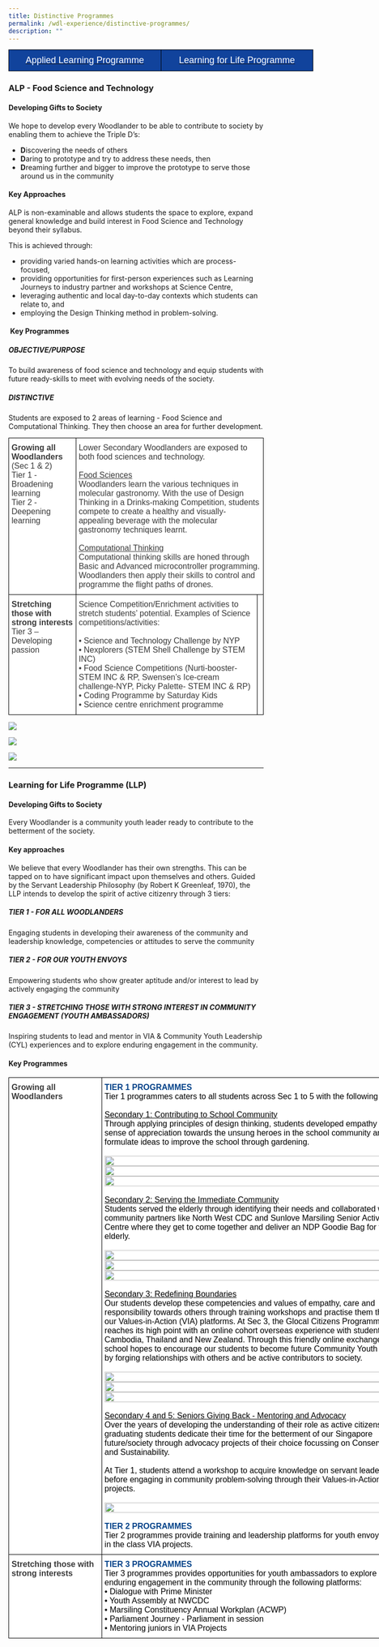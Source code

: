 ```yaml
---
title: Distinctive Programmes
permalink: /wdl-experience/distinctive-programmes/
description: ""
---
```

<style type="text/css">
.tg  {border-collapse:collapse;border-spacing:0;margin:0px auto;}
.tg td{border-color:black;border-style:solid;border-width:1px;font-family:Arial, sans-serif;font-size:14px;
  overflow:hidden;padding:10px 5px;word-break:normal;}
.tg th{border-color:black;border-style:solid;border-width:1px;font-family:Arial, sans-serif;font-size:14px;
  font-weight:normal;overflow:hidden;padding:10px 5px;word-break:normal;}
.tg .tg-wxe1{background-color:#11439c;color:#ffffff;font-size:18px;text-align:center;vertical-align:middle}
</style>
<table class="tg" style="undefined;table-layout: fixed; width: 602px">
<colgroup>
<col style="width: 301px">
<col style="width: 301px">
</colgroup>
<tbody>
  <tr>
    <td class="tg-wxe1"><a href="#1">
			<span style="color:#FFF">Applied Learning Programme</span></a></td>
		<td class="tg-wxe1"><a href="#2"><span style="color:#FFF">Learning for Life Programme</span></a></td>
  </tr>
</tbody>
</table>


<a id="1"></a>

### ALP - Food Science and Technology

#### Developing Gifts to Society

We hope to develop every Woodlander to be able to contribute to society by enabling them to achieve the Triple D’s:

*   **D**iscovering the needs of others
*   **D**aring to prototype and try to address these needs, then
*   **D**reaming further and bigger to improve the prototype to serve those around us in the community

#### Key Approaches

ALP is non-examinable and allows students the space to explore, expand general knowledge and build interest in Food Science and Technology beyond their syllabus.

This is achieved through:

*   providing varied hands-on learning activities which are process-focused,
*   providing opportunities for first-person experiences such as Learning Journeys to industry partner and workshops at Science Centre,
*   leveraging authentic and local day-to-day contexts which students can relate to, and
*   employing the Design Thinking method in problem-solving.

####  Key Programmes

##### OBJECTIVE/PURPOSE

To build awareness of food science and technology and equip students with future ready-skills to meet with evolving needs of the society.

##### DISTINCTIVE

Students are exposed to 2 areas of learning - Food Science and Computational Thinking. They then choose an area for further development.

<style type="text/css">
.tg  {border-collapse:collapse;border-spacing:0;margin:0px auto;}
.tg td{border-color:black;border-style:solid;border-width:1px;font-family:Arial, sans-serif;font-size:14px;
  overflow:hidden;padding:10px 5px;word-break:normal;}
.tg th{border-color:black;border-style:solid;border-width:1px;font-family:Arial, sans-serif;font-size:14px;
  font-weight:normal;overflow:hidden;padding:10px 5px;word-break:normal;}
.tg .tg-oku2{background-color:#FFF;color:#3A3A3A;font-size:16px;text-align:left;vertical-align:top}
.tg .tg-l8if{background-color:#FFF;color:#3A3A3A;font-size:16px;font-weight:bold;text-align:left;vertical-align:top}
.tg .tg-0lax{text-align:left;vertical-align:top}
</style>
<table class="tg">
<tbody>
  <tr>
    <td class="tg-l8if"><span style="font-weight:bold;font-style:inherit">Growing all Woodlanders</span><br><span style="font-weight:400;font-style:inherit">(Sec 1 &amp; 2)</span><br><span style="font-weight:400;font-style:inherit">Tier 1 - Broadening learning</span><br><span style="font-weight:400;font-style:inherit">Tier 2 - Deepening learning</span><br></td>
    <td class="tg-oku2" colspan="2"><span style="font-weight:400;font-style:inherit">Lower Secondary Woodlanders are exposed to both food sciences and technology.</span><br><br><span style="font-weight:inherit;font-style:inherit;text-decoration:underline">Food Sciences</span><br><span style="font-weight:inherit;font-style:inherit">Woodlanders learn the various techniques in molecular gastronomy. With the use of Design Thinking in a Drinks-making Competition, students compete to create a healthy and visually-appealing beverage with the molecular gastronomy techniques learnt.</span><br><br><span style="font-weight:400;font-style:inherit;text-decoration:underline">Computational Thinking</span><br><span style="font-weight:inherit;font-style:inherit">Computational thinking skills are honed through Basic and Advanced microcontroller programming. Woodlanders then apply their skills to control and programme the flight paths of drones.</span></td>
  </tr>
  <tr>
    <td class="tg-l8if"><span style="font-weight:bold;font-style:inherit">Stretching those with strong interests</span><br><span style="font-weight:400;font-style:inherit">Tier 3 – Developing passion</span><br></td>
    <td class="tg-oku2"><span style="font-weight:400;font-style:inherit">Science Competition/Enrichment activities to stretch students’ potential. Examples of Science competitions/activities:</span><br><br><span style="font-weight:400;font-style:normal">• </span><span style="font-style:inherit">Science and Technology Challenge by NYP</span><br><span style="font-weight:400;font-style:normal">•</span><span style="font-weight:400;font-style:inherit"> Nexplorers (STEM Shell Challenge by STEM INC)</span><br><span style="font-weight:400;font-style:normal">•</span><span style="font-weight:400;font-style:inherit"> Food Science Competitions (Nurti-booster- STEM INC &amp; RP, Swensen’s Ice-cream challenge-NYP, Picky Palette- STEM INC &amp; RP)</span><br><span style="font-weight:400;font-style:normal">•</span><span style="font-weight:400;font-style:inherit"> Coding Programme by Saturday Kids </span><br><span style="font-weight:400;font-style:normal">•</span><span style="font-weight:400;font-style:inherit"> Science centre enrichment programme</span></td>
    <td class="tg-0lax"></td>
  </tr>
</tbody>
</table>

![](/images/Layering-768x1024.jpg)

![](/images/Layering-2-1024x768.jpg)

![](/images/WhatsApp-Image.jpeg)

--------

<a id="2"></a>


### Learning for Life Programme (LLP)

#### Developing Gifts to Society

Every Woodlander is a community youth leader ready to contribute to the betterment of the society.

#### Key approaches

We believe that every Woodlander has their own strengths. This can be tapped on to have significant impact upon themselves and others. Guided by the Servant Leadership Philosophy (by Robert K Greenleaf, 1970), the LLP intends to develop the spirit of active citizenry through 3 tiers:

##### **TIER 1 - FOR ALL WOODLANDERS**

Engaging students in developing their awareness of the community and leadership knowledge, competencies or attitudes to serve the community

##### **TIER 2 - FOR OUR YOUTH ENVOYS**

Empowering students who show greater aptitude and/or interest to lead by actively engaging the community

##### **TIER 3 - STRETCHING THOSE WITH STRONG INTEREST IN COMMUNITY ENGAGEMENT (YOUTH AMBASSADORS)**

Inspiring students to lead and mentor in VIA & Community Youth Leadership (CYL) experiences and to explore enduring engagement in the community.

#### Key Programmes

<style type="text/css">
.tg  {border-collapse:collapse;border-spacing:0;margin:0px auto;}
.tg td{border-color:black;border-style:solid;border-width:1px;font-family:Arial, sans-serif;font-size:14px;
  overflow:hidden;padding:10px 5px;word-break:normal;}
.tg th{border-color:black;border-style:solid;border-width:1px;font-family:Arial, sans-serif;font-size:14px;
  font-weight:normal;overflow:hidden;padding:10px 5px;word-break:normal;}
.tg .tg-g43m{background-color:#FFF;color:#034289;font-size:16px;text-align:left;vertical-align:top}
.tg .tg-l8if{background-color:#FFF;color:#3A3A3A;font-size:16px;font-weight:bold;text-align:left;vertical-align:top}
</style>
<table class="tg" style="undefined;table-layout: fixed; width: 800px">
<colgroup>
<col style="width: 184px">
<col style="width: 616px">
</colgroup>
<tbody>
  <tr>
    <td class="tg-l8if"><span style="font-weight:bold;font-style:inherit">Growing all Woodlanders</span><br></td>
    <td class="tg-g43m"><span style="font-weight:bold;font-style:inherit">TIER 1 PROGRAMMES </span><br><span style="font-style:inherit;color:#000">Tier 1 programmes caters to all students across Sec 1 to 5 with the following themes:</span><br><br><span style="font-style:inherit;text-decoration:underline;color:#000">Secondary 1: Contributing to School Community</span><br><span style="font-style:inherit;color:#000">Through applying principles of design thinking, students developed empathy and a sense of appreciation towards the unsung heroes in the school community and formulate ideas to improve the school through gardening.</span><br><br>																							
			<img src="/images/Untitled-1.jpg" 
     style="width:100%"><br><img src="/images/11-Sec-1-VIA-1.jpeg" 
		 style="width:100%"><br><img src="/images/14-Sec-1-VIA.jpeg" 
     style="width:100%"><br><br><span style="font-style:inherit;text-decoration:underline;color:#000">Secondary 2: Serving the Immediate Community</span><br><span style="font-style:inherit;color:#000">Students served the elderly through identifying their needs and collaborated with community partners like North West CDC and Sunlove Marsiling Senior Activity Centre where they get to come together and deliver an NDP Goodie Bag for the elderly.</span><br><br><img src="/images/2-NDP-Goodie-Bag-Sec-2-LLP.jpeg" 
     style="width:100%"><br><img src="/images/Untitled-4.jpg" 
     style="width:100%"><br><img src="/images/Untitled-3.jpg" 
     style="width:100%"><br><br><span style="font-style:inherit;text-decoration:underline;color:#000">Secondary 3: Redefining Boundaries</span><br><span style="font-style:inherit;color:#000">Our students develop these competencies and values of empathy, care and responsibility towards others through training workshops and practise them through our Values-in-Action (VIA) platforms. At Sec 3, the Glocal Citizens Programme reaches its high point with an online cohort overseas experience with students from Cambodia, Thailand and New Zealand. Through this friendly online exchange, the school hopes to encourage our students to become future Community Youth Leaders by forging relationships with others and be active contributors to society.</span><br><br><img src="/images/27-Sec-3-GCP.jpeg"
     style="width:100%"><img src="/images/28-Sec-3-GCP-Vendor.jpeg"
		 style="width:100%"><img src="/images/29-Sec-3-GCP-Vendor.jpeg"
     style="width:100%"><br><br><span style="font-style:inherit;text-decoration:underline;color:#000">Secondary 4 and 5: Seniors Giving Back - Mentoring and Advocacy</span><br><span style="font-style:inherit;color:#000">Over the years of developing the understanding of their role as active citizens, the graduating students dedicate their time for the betterment of our Singapore future/society through advocacy projects of their choice  focussing on Conservation and Sustainability.</span><br><br><span style="font-style:inherit;color:#000">At Tier 1, students attend a workshop to acquire knowledge on servant leadership before engaging in community problem-solving through their Values-in-Action projects.</span><br><br><img src="/images/llp7.png" 
     style="width:100%"><br><br><span style="font-weight:bold;font-style:inherit;color:#034289">TIER 2 PROGRAMMES</span><br><span style="font-style:inherit;color:#000">Tier 2 programmes provide training and leadership platforms for youth envoys to lead in the class VIA projects.</span><br></td>
  </tr>
  <tr>
    <td class="tg-l8if"><span style="font-weight:bold;font-style:inherit">Stretching those with strong interests</span><br></td>
    <td class="tg-g43m"><span style="font-weight:bold">TIER 3 PROGRAMMES</span><br><span style="font-style:inherit;color:#000">Tier 3 programmes provides opportunities for youth ambassadors to explore enduring engagement in the community through the following platforms:</span><br><span style="font-weight:400;font-style:normal;color:#000">•</span><span style="font-style:inherit;color:#000"> Dialogue with Prime Minister</span><br><span style="font-weight:400;font-style:normal;color:#000">•</span><span style="font-style:inherit;color:#000"> Youth Assembly at NWCDC</span><br><span style="font-weight:400;font-style:normal;color:#000">•</span><span style="font-style:inherit;color:#000"> Marsiling Constituency Annual Workplan (ACWP)</span><br><span style="font-weight:400;font-style:normal;color:#000">•</span><span style="font-style:inherit;color:#000"> Parliament Journey - Parliament in session</span><br><span style="font-weight:400;font-style:normal;color:#000">•</span><span style="font-style:inherit;color:#000"> Mentoring juniors in VIA Projects</span></td>
  </tr>
</tbody>
</table>